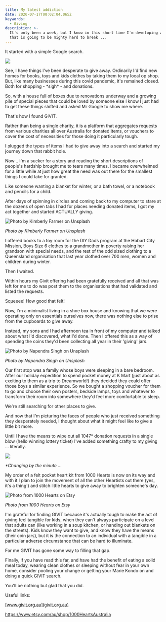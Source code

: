 ```yaml
---
title: My latest addiction
date: 2020-07-17T00:02:04.065Z
keywords:
  - Giving
description: >-
  It's only been a week, but I know in this short time I'm developing a habit
  that is going to be mighty hard to break ...
---
```

It started with a simple Google search. 

![](/img/screen-shot-2020-07-17-at-10.35.10-am.png)

See, I have things I've been desperate to give away. Ordinarily I'd find new homes for books, toys and kids clothes by taking them to my local op shop. But, like many businesses  during this covid pandemic, it's remained closed. Both for shopping - \*sigh\* - and donations.  

So, with a house full of boxes due to renovations underway and a growing pile of special pieces that could be loved by someone else I know I just had to get these things shifted and asked Mr Google to show me where. 

That's how I found GIVIT.

Rather than being a single charity, it is a platform that aggregates requests from various charities all over Australia for donated items, or vouchers to cover the cost of necessities for those doing it particularly tough. 

I plugged the types of items I had to give away into a search and started my journey down that rabbit hole. 

Now .. I'm a sucker for a story and reading the short descriptions of people's hardship brought me to tears many times. I became overwhelmed for a little while at just how great the need was out there for the smallest things I could take for granted.   

Like someone wanting a blanket for winter, or a bath towel, or a notebook and pencils for a child. 

After days of spinning in circles and coming back to my computer to stare at the dozens of open tabs I had for places needing donated items, I got my act together and started ACTUALLY giving. 

![](/img/photo-1497633762265-9d179a990aa6.jpeg "Photo by Kimberly Farmer on Unsplash")

_Photo by Kimberly Farmer on Unsplash_

I offered books to a toy room for the DIY Dads program at the Hobart City Mission, Boys Size 6 clothes to a grandmother in poverty raising her grandson with special needs, and the rest of the odd sized clothing to a Queensland organisation that last year clothed over 700 men, women and children during winter. 

Then I waited. 

Within hours my Givit offering had been gratefully received and all that was left for me to do was post them to the organisations that had validated and listed the requests. 

Squeeee!  How good that felt!

Now, I'm a minimalist living in a shoe box house and knowing that we were operating only on essentials ourselves now, there was nothing else to prise from the cupboards to give away.

Instead, my sons and I had afternoon tea in front of my computer and talked about what I'd discovered, what I'd done. Then I offered this as a way of spending the coins they'd been collecting all year in their 'giving' jars.

![](/img/napendra-singh-xmvqvecdsqi-unsplash.jpg "Photo by Napendra Singh on Unsplash")

_Photo by Napendra Singh on Unsplash_

Our first stop was a family whose boys were sleeping in a bare bedroom. After our holiday expedition to spend pocket money at K Mart (just about as exciting to them as a trip to Dreamworld!) they decided they could offer those boys a similar experience. So we bought a shopping voucher for them to go and choose their own posters, bedside lamps, toys and whatever to transform their room into somewhere they'd feel more comfortable to sleep.

We're still searching for other places to give. 

And now that I'm picturing the faces of people who just received something they desperately needed, I thought about what it might feel like to give a little bit more.

Until I have the means to wipe out all 1047* donation requests in a single blow (hello winning lottery ticket) I've added something crafty to my giving ... literally.

![](/img/screen-shot-2020-07-17-at-10.59.58-am.png)

_\*Changing by the minute ..._

My order of a felt pocket heart kit from 1000 Hearts is now on its way and with it I plan to join the movement of all the other Heartists out there (yes, it's a thing!) and stitch little hearts to give away to brighten someone's day. 

![](/img/hearts.jpg "Photo from 1000 Hearts on Etsy")

_Photo from 1000 Hearts on Etsy_

I'm grateful for finding GIVIT because it's actually tough to make the act of giving feel tangible for kids, when they can't always participate on a level that adults can (like working in a soup kitchen, or handing out blankets on the streets). Kids know they want to give, and know they have the means (their coin jars), but it is the connection to an individual with a tangible in a particular adverse circumstance that can be hard to illuminate. 

For me GIVIT has gone some way to filling that gap. 

Finally, if you have read this far, and have had the benefit of eating a solid meal today, wearing clean clothes or sleeping without fear in your own home, consider pooling your change or getting your Marie Kondo on and doing a quick GIVIT search.

You'll be nothing but glad that you did.

Useful links:

[www.givit.org.au](givit.org.au)

https://www.etsy.com/au/shop/1000HeartsAustralia
